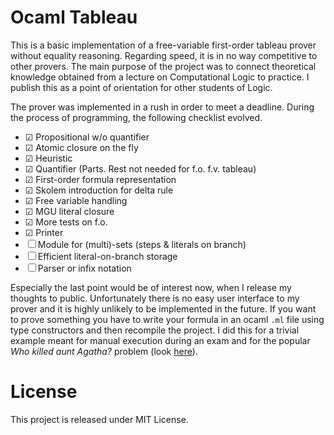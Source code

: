 # Ocaml Tableau

This is a basic implementation of a free-variable first-order tableau
prover without equality reasoning. Regarding speed, it is in no way
competitive to other provers. The main purpose of the project
was to connect theoretical knowledge obtained from a lecture on
Computational Logic to practice. I publish this as a point of
orientation for other students of Logic.

The prover was implemented in a rush in order to meet a deadline. During
the process of programming, the following checklist evolved.

* ☑ Propositional w/o quantifier
* ☑ Atomic closure on the fly
* ☑ Heuristic
* ☑ Quantifier (Parts. Rest not needed for f.o. f.v. tableau)
* ☑ First-order formula representation
* ☑ Skolem introduction for delta rule
* ☑ Free variable handling
* ☑ MGU literal closure
* ☑ More tests on f.o.
* ☑ Printer
* ☐ Module for (multi)-sets (steps & literals on branch)
* ☐ Efficient literal-on-branch storage
* ☐ Parser or infix notation

Especially the last point would be of interest now, when I release my
thoughts to public. Unfortunately there is no easy user interface to my
prover and it is highly unlikely to be implemented in the future. If you
want to prove something you have to write your formula in an ocaml `.ml`
file using type constructors and then recompile the project. I did this
for a trivial example meant for manual execution during an exam and for
the popular *Who killed aunt Agatha?* problem (look
[here](main.ml)).


# License

This project is released under MIT License.

